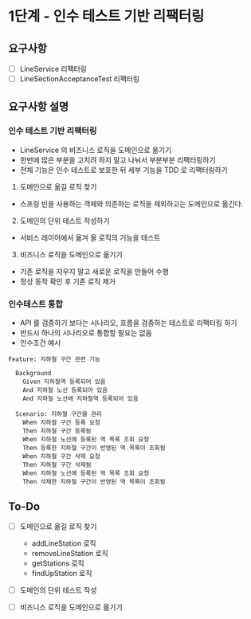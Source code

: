 # 1단계 - 인수 테스트 기반 리팩터링
## 요구사항
- [ ] LineService 리팩터링
- [ ] LineSectionAcceptanceTest 리팩터링

## 요구사항 설명
### 인수 테스트 기반 리팩터링
- LineService 의 비즈니스 로직을 도메인으로 옮기기
- 한번에 많은 부분을 고치려 하지 말고 나눠서 부분부분 리팩터링하기
- 전체 기능은 인수 테스트로 보호한 뒤 세부 기능을 TDD 로 리팩터링하기

1. 도메인으로 옮길 로직 찾기
- 스프링 빈을 사용하는 객체와 의존하는 로직을 제외하고는 도메인으로 옮긴다.  

2. 도메인의 단위 테스트 작성하기
- 서비스 레이어에서 옮겨 올 로직의 기능을 테스트

3. 비즈니스 로직을 도메인으로 옮기기
- 기존 로직을 지우지 말고 새로운 로직을 만들어 수행
- 정상 동작 확인 후 기존 로직 제거

### 인수테스트 통합
- API 를 검증하기 보다는 시나리오, 흐름을 검증하는 테스트로 리팩터링 하기
- 반드시 하나의 시나리오로 통합할 필요는 없음
- 인수조건 예시
```
Feature: 지하철 구간 관련 기능

  Background 
    Given 지하철역 등록되어 있음
    And 지하철 노선 등록되어 있음
    And 지하철 노선에 지하철역 등록되어 있음

  Scenario: 지하철 구간을 관리
    When 지하철 구간 등록 요청
    Then 지하철 구간 등록됨
    When 지하철 노선에 등록된 역 목록 조회 요청
    Then 등록한 지하철 구간이 반영된 역 목록이 조회됨
    When 지하철 구간 삭제 요청
    Then 지하철 구간 삭제됨
    When 지하철 노선에 등록된 역 목록 조회 요청
    Then 삭제한 지하철 구간이 반영된 역 목록이 조회됨
```

## To-Do
- [ ] 도메인으로 옮길 로직 찾기
    - addLineStation 로직
    - removeLineStation 로직
    - getStations 로직
    - findUpStation 로직
- [ ] 도메인의 단위 테스트 작성
- [ ] 비즈니스 로직을 도메인으로 옮기기


